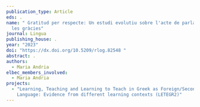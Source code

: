 ```yaml
---
publication_type: Article
eds: .
name: " Gratitud per respecte: Un estudi evolutiu sobre l'acte de parla de donar
  les gràcies"
journal: Lingua
publishing_house: .
year: "2023"
doi: "https://dx.doi.org/10.5209/rlog.82548 "
abstract: .
authors:
  - Maria Andria
elbec_members_involved:
  - Maria Andria
projects:
  - "Learning, Teaching and Learning to Teach in Greek as Foreign/Second
    Language: Evidence from different learning contexts (LETEGR2)"
---
```

